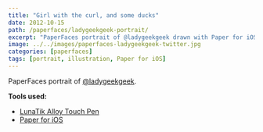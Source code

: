 ```yaml
---
title: "Girl with the curl, and some ducks"
date: 2012-10-15
path: /paperfaces/ladygeekgeek-portrait/
excerpt: "PaperFaces portrait of @ladygeekgeek drawn with Paper for iOS on an iPad."
image: ../../images/paperfaces-ladygeekgeek-twitter.jpg
categories: [paperfaces]
tags: [portrait, illustration, Paper for iOS]
---
```


PaperFaces portrait of [@ladygeekgeek](https://twitter.com/ladygeekgeek).

**Tools used:**

- [LunaTik Alloy Touch Pen](https://www.amazon.com/gp/product/B00821TR7G/ref=as_li_ss_tl?ie=UTF8&tag=mademist-20&linkCode=as2&camp=1789&creative=390957&creativeASIN=B00821TR7G)
- [Paper for iOS](https://paper.bywetransfer.com/)
